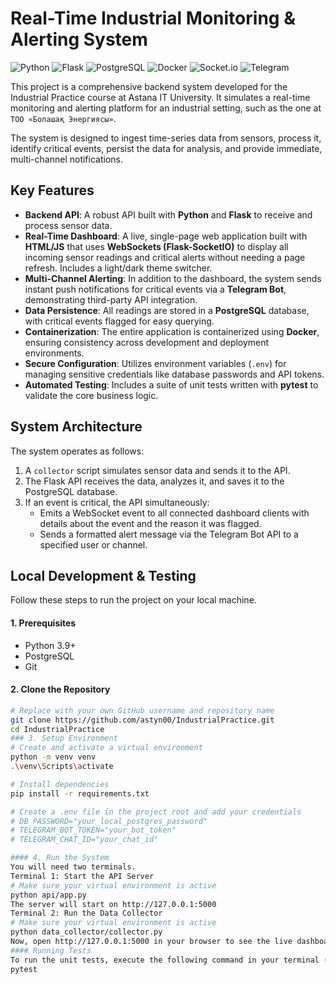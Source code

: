 # Real-Time Industrial Monitoring & Alerting System

![Python](https://img.shields.io/badge/Python-3.9+-3776AB?style=for-the-badge&logo=python&logoColor=white)
![Flask](https://img.shields.io/badge/Flask-000000?style=for-the-badge&logo=flask&logoColor=white)
![PostgreSQL](https://img.shields.io/badge/PostgreSQL-4169E1?style=for-the-badge&logo=postgresql&logoColor=white)
![Docker](https://img.shields.io/badge/Docker-2496ED?style=for-the-badge&logo=docker&logoColor=white)
![Socket.io](https://img.shields.io/badge/Socket.io-010101?style=for-the-badge&logo=socket.io&logoColor=white)
![Telegram](https://img.shields.io/badge/Telegram-26A5E4?style=for-the-badge&logo=telegram&logoColor=white)

This project is a comprehensive backend system developed for the Industrial Practice course at Astana IT University. It simulates a real-time monitoring and alerting platform for an industrial setting, such as the one at `ТОО «Болашақ Энергиясы»`.

The system is designed to ingest time-series data from sensors, process it, identify critical events, persist the data for analysis, and provide immediate, multi-channel notifications.

## Key Features

-   **Backend API**: A robust API built with **Python** and **Flask** to receive and process sensor data.
-   **Real-Time Dashboard**: A live, single-page web application built with **HTML/JS** that uses **WebSockets (Flask-SocketIO)** to display all incoming sensor readings and critical alerts without needing a page refresh. Includes a light/dark theme switcher.
-   **Multi-Channel Alerting**: In addition to the dashboard, the system sends instant push notifications for critical events via a **Telegram Bot**, demonstrating third-party API integration.
-   **Data Persistence**: All readings are stored in a **PostgreSQL** database, with critical events flagged for easy querying.
-   **Containerization**: The entire application is containerized using **Docker**, ensuring consistency across development and deployment environments.
-   **Secure Configuration**: Utilizes environment variables (`.env`) for managing sensitive credentials like database passwords and API tokens.
-   **Automated Testing**: Includes a suite of unit tests written with **pytest** to validate the core business logic.

## System Architecture

The system operates as follows:
1.  A `collector` script simulates sensor data and sends it to the API.
2.  The Flask API receives the data, analyzes it, and saves it to the PostgreSQL database.
3.  If an event is critical, the API simultaneously:
    -   Emits a WebSocket event to all connected dashboard clients with details about the event and the reason it was flagged.
    -   Sends a formatted alert message via the Telegram Bot API to a specified user or channel.

## Local Development & Testing

Follow these steps to run the project on your local machine.

#### 1. Prerequisites
-   Python 3.9+
-   PostgreSQL
-   Git

#### 2. Clone the Repository
```bash
# Replace with your own GitHub username and repository name
git clone https://github.com/astyn00/IndustrialPractice.git
cd IndustrialPractice
### 3. Setup Environment
# Create and activate a virtual environment
python -m venv venv
.\venv\Scripts\activate

# Install dependencies
pip install -r requirements.txt

# Create a .env file in the project root and add your credentials
# DB_PASSWORD="your_local_postgres_password"
# TELEGRAM_BOT_TOKEN="your_bot_token"
# TELEGRAM_CHAT_ID="your_chat_id"

#### 4. Run the System
You will need two terminals.
Terminal 1: Start the API Server
# Make sure your virtual environment is active
python api/app.py
The server will start on http://127.0.0.1:5000
Terminal 2: Run the Data Collector
# Make sure your virtual environment is active
python data_collector/collector.py
Now, open http://127.0.0.1:5000 in your browser to see the live dashboard in action.
#### Running Tests
To run the unit tests, execute the following command in your terminal (with the virtual environment active):
pytest
